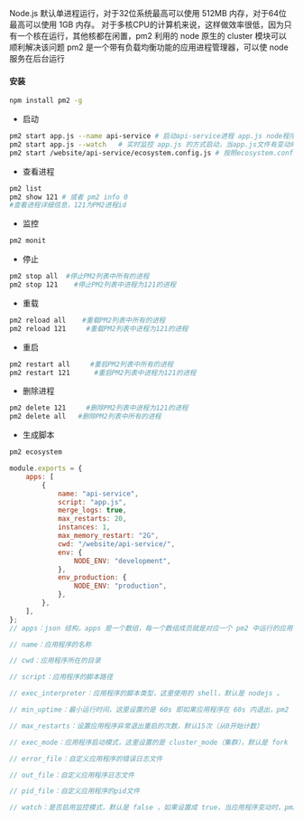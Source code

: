 Node.js 默认单进程运行，对于32位系统最高可以使用 512MB 内存，对于64位最高可以使用 1GB 内存。
对于多核CPU的计算机来说，这样做效率很低，因为只有一个核在运行，其他核都在闲置，pm2 利用的 node 原生的 cluster 模块可以顺利解决该问题
pm2 是一个带有负载均衡功能的应用进程管理器，可以使 node 服务在后台运行

#### 安装
``` bash
npm install pm2 -g
```

* 启动
``` bash
pm2 start app.js --name api-service # 启动api-service进程 app.js node程序入口文件
pm2 start app.js --watch   # 实时监控 app.js 的方式启动，当app.js文件有变动时，pm2会自动reload
pm2 start /website/api-service/ecosystem.config.js # 按照ecosystem.config.js文件启动
```

* 查看进程
``` bash
pm2 list
pm2 show 121 # 或者 pm2 info 0  
#查看进程详细信息，121为PM2进程id
```

* 监控
``` bash
pm2 monit
```

* 停止
``` bash
pm2 stop all  #停止PM2列表中所有的进程
pm2 stop 121    #停止PM2列表中进程为121的进程
```

* 重载
``` bash
pm2 reload all    #重载PM2列表中所有的进程
pm2 reload 121     #重载PM2列表中进程为121的进程
```

* 重启
``` bash
pm2 restart all     #重启PM2列表中所有的进程
pm2 restart 121      #重启PM2列表中进程为121的进程
```

* 删除进程
``` bash
pm2 delete 121     #删除PM2列表中进程为121的进程
pm2 delete all   #删除PM2列表中所有的进程
```


* 生成脚本
``` bash
pm2 ecosystem
```
``` js
module.exports = {
    apps: [
        {
            name: "api-service",
            script: "app.js",
            merge_logs: true,
            max_restarts: 20,
            instances: 1,
            max_memory_restart: "2G",
            cwd: "/website/api-service/",
            env: {
                NODE_ENV: "development",
            },
            env_production: {
                NODE_ENV: "production",
            },
        },
    ],
};
// apps：json 结构，apps 是一个数组，每一个数组成员就是对应一个 pm2 中运行的应用

// name：应用程序的名称

// cwd：应用程序所在的目录

// script：应用程序的脚本路径

// exec_interpreter：应用程序的脚本类型，这里使用的 shell，默认是 nodejs 。

// min_uptime：最小运行时间，这里设置的是 60s 即如果应用程序在 60s 内退出，pm2 会认为程序异常退出，此时触发重启 max_restarts 设置数量

// max_restarts：设置应用程序异常退出重启的次数，默认15次（从0开始计数）

// exec_mode：应用程序启动模式，这里设置的是 cluster_mode（集群），默认是 fork

// error_file：自定义应用程序的错误日志文件

// out_file：自定义应用程序日志文件

// pid_file：自定义应用程序的pid文件

// watch：是否启用监控模式，默认是 false ，如果设置成 true，当应用程序变动时，pm2 会自动重载，这里也可以设置你要监控的文件。
```
